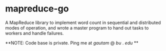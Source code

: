 # mapreduce-go
A MapReduce library to implement word count in sequential and distributed modes of operation, and wrote a master program to hand out tasks to workers and handle failures. 


**NOTE: Code base is private. Ping me at _gautam_ @ _bu_ . _edu_ **
